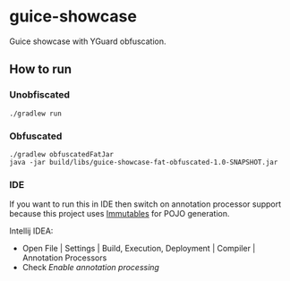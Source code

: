 # guice-showcase
Guice showcase with YGuard obfuscation.

## How to run
### Unobfiscated
`./gradlew run`

### Obfuscated
```
./gradlew obfuscatedFatJar
java -jar build/libs/guice-showcase-fat-obfuscated-1.0-SNAPSHOT.jar
```

### IDE
If you want to run this in IDE then switch on annotation processor support because
this project uses [Immutables](https://immutables.github.io/) for POJO generation.

Intellij IDEA:
- Open File | Settings | Build, Execution, Deployment | Compiler | Annotation Processors
- Check _Enable annotation processing_
